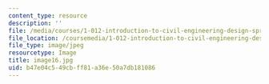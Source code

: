 ```yaml
---
content_type: resource
description: ''
file: /media/courses/1-012-introduction-to-civil-engineering-design-spring-2002/b47e04c549cbff81a36e50a7db181086_image16.jpg
file_location: /coursemedia/1-012-introduction-to-civil-engineering-design-spring-2002/b47e04c549cbff81a36e50a7db181086_image16.jpg
file_type: image/jpeg
resourcetype: Image
title: image16.jpg
uid: b47e04c5-49cb-ff81-a36e-50a7db181086
---
```

